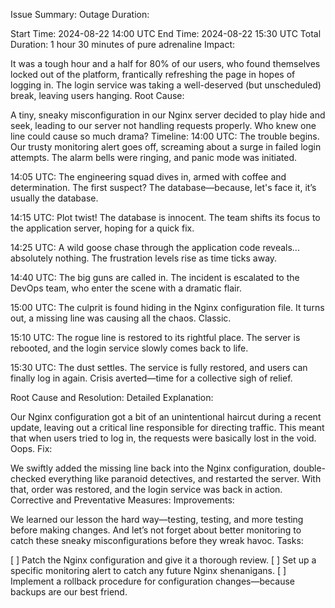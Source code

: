 Issue Summary:
Outage Duration:

Start Time: 2024-08-22 14:00 UTC
End Time: 2024-08-22 15:30 UTC
Total Duration: 1 hour 30 minutes of pure adrenaline
Impact:

It was a tough hour and a half for 80% of our users, who found themselves locked out of the platform, frantically refreshing the page in hopes of logging in. The login service was taking a well-deserved (but unscheduled) break, leaving users hanging.
Root Cause:

A tiny, sneaky misconfiguration in our Nginx server decided to play hide and seek, leading to our server not handling requests properly. Who knew one line could cause so much drama?
Timeline:
14:00 UTC: The trouble begins. Our trusty monitoring alert goes off, screaming about a surge in failed login attempts. The alarm bells were ringing, and panic mode was initiated.

14:05 UTC: The engineering squad dives in, armed with coffee and determination. The first suspect? The database—because, let's face it, it’s usually the database.

14:15 UTC: Plot twist! The database is innocent. The team shifts its focus to the application server, hoping for a quick fix.

14:25 UTC: A wild goose chase through the application code reveals... absolutely nothing. The frustration levels rise as time ticks away.

14:40 UTC: The big guns are called in. The incident is escalated to the DevOps team, who enter the scene with a dramatic flair.

15:00 UTC: The culprit is found hiding in the Nginx configuration file. It turns out, a missing line was causing all the chaos. Classic.

15:10 UTC: The rogue line is restored to its rightful place. The server is rebooted, and the login service slowly comes back to life.

15:30 UTC: The dust settles. The service is fully restored, and users can finally log in again. Crisis averted—time for a collective sigh of relief.

Root Cause and Resolution:
Detailed Explanation:

Our Nginx configuration got a bit of an unintentional haircut during a recent update, leaving out a critical line responsible for directing traffic. This meant that when users tried to log in, the requests were basically lost in the void. Oops.
Fix:

We swiftly added the missing line back into the Nginx configuration, double-checked everything like paranoid detectives, and restarted the server. With that, order was restored, and the login service was back in action.
Corrective and Preventative Measures:
Improvements:

We learned our lesson the hard way—testing, testing, and more testing before making changes. And let’s not forget about better monitoring to catch these sneaky misconfigurations before they wreak havoc.
Tasks:

[ ] Patch the Nginx configuration and give it a thorough review.
[ ] Set up a specific monitoring alert to catch any future Nginx shenanigans.
[ ] Implement a rollback procedure for configuration changes—because backups are our best friend.
